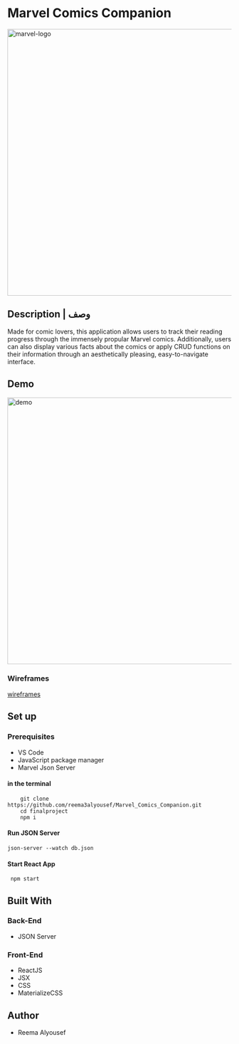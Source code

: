 # Marvel Comics Companion
<img src="https://upload.wikimedia.org/wikipedia/commons/thumb/b/b9/Marvel_Logo.svg/2560px-Marvel_Logo.svg.png" alt="marvel-logo" width=600>

## Description | وصف
Made for comic lovers, this application allows users to track their reading progress through the immensely propular Marvel comics. Additionally, users can also display various facts about the comics or apply CRUD functions on their information through an aesthetically pleasing, easy-to-navigate interface.

## Demo 
<img src="https://media2.giphy.com/media/yTKjh30w1WvJCLPetc/giphy.gif?cid=790b76118ab712bb88689719d8e574561256f38fd684adfb&rid=giphy.gif&ct=g" alt="demo" width=600>

### Wireframes
[wireframes](https://imgur.com/a/hRt4Syo "View here")


## Set up  
### Prerequisites
- VS Code
- JavaScript package manager 
- Marvel Json Server

#### in the terminal
``` 
    git clone https://github.com/reema3alyousef/Marvel_Comics_Companion.git
    cd finalproject
    npm i 
```
#### Run JSON Server 
``` 
json-server --watch db.json 
```

#### Start React App
```
 npm start
```
## Built With
### Back-End    
- JSON Server

### Front-End
- ReactJS 
- JSX
- CSS
- MaterializeCSS

## Author
- Reema Alyousef
